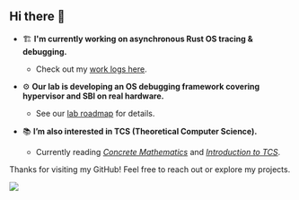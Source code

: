 ## Hi there 👋

<!--
**chenzhiy2001/chenzhiy2001** is a ✨ _special_ ✨ repository because its `README.md` (this file) appears on your GitHub profile.

Here are some ideas to get you started:

- 🔭 I’m currently working on ...
- 🌱 I’m currently learning ...
- 👯 I’m looking to collaborate on ...
- 🤔 I’m looking for help with ...
- 💬 Ask me about ...
- 📫 How to reach me: ...
- 😄 Pronouns: ...
- ⚡ Fun fact: ...
-->

- 🏗️ **I'm currently working on asynchronous Rust OS tracing & debugging.**  
  - Check out my [work logs here](https://github.com/chenzhiy2001/os-tracing/discussions).

- ⚙️ **Our lab is developing an OS debugging framework covering hypervisor and SBI on real hardware.**
  - See our [lab roadmap](https://github.com/chenzhiy2001/os-tracing/discussions/3) for details.

- 📚 **I’m also interested in TCS (Theoretical Computer Science).**  
  - Currently reading [*Concrete Mathematics*](https://www-cs-faculty.stanford.edu/~knuth/gkp.html) and [*Introduction to TCS*](https://introtcs.org/public/index.html).

Thanks for visiting my GitHub! Feel free to reach out or explore my projects.

![](https://komarev.com/ghpvc/?username=chenzhiy2001&style=pixel)
